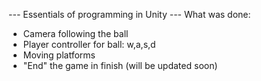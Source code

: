 --- Essentials of programming in Unity ---
          What was done:
- Camera following the ball
- Player controller for ball: w,a,s,d
- Moving platforms 
- "End" the game in finish (will be updated soon)
